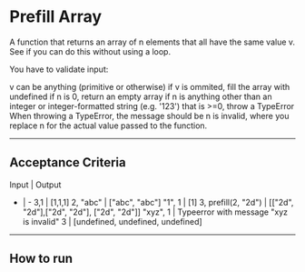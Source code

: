 # Prefill Array

A function that returns an array of n elements that all have the same value v. See if you can do this without using a loop.

You have to validate input:

v can be anything (primitive or otherwise)
if v is ommited, fill the array with undefined
if n is 0, return an empty array
if n is anything other than an integer or integer-formatted string (e.g. '123') that is >=0, throw a TypeError
When throwing a TypeError, the message should be n is invalid, where you replace n for the actual value passed to the function.

---

## Acceptance Criteria

Input | Output
- | -
3,1 | [1,1,1]
2, "abc" | ["abc", "abc"]
"1", 1 | [1]
3, prefill(2, "2d") | [["2d", "2d"],["2d", "2d"], ["2d", "2d"]]
"xyz", 1 | Typeerror with message "xyz is invalid"
3 | [undefined, undefined, undefined]
---

## How to run
